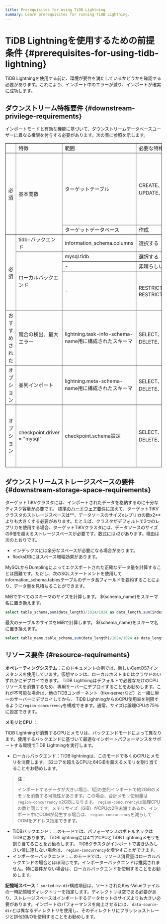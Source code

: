 ```yaml
---
title: Prerequisites for using TiDB Lightning
summary: Learn prerequisites for running TiDB Lightning.
---
```


# TiDB Lightningを使用するための前提条件 {#prerequisites-for-using-tidb-lightning}

TiDB Lightningを使用する前に、環境が要件を満たしているかどうかを確認する必要があります。これにより、インポート中のエラーが減り、インポートが確実に成功します。

## ダウンストリーム特権要件 {#downstream-privilege-requirements}

インポートモードと有効な機能に基づいて、ダウンストリームデータベースユーザーに異なる権限を付与する必要があります。次の表に参照を示します。

<table border="1"><tr><td></td><td>特徴</td><td>範囲</td><td>必要な特権</td><td>備考</td></tr><tr><td rowspan="2">必須</td><td rowspan="2">基本関数</td><td>ターゲットテーブル</td><td>CREATE、SELECT、INSERT、UPDATE、DELETE、DROP、ALTER</td><td> DROPは、tidb-lightning-ctlがcheckpoint-destroy-allコマンドを実行する場合にのみ必要です。</td></tr><tr><td>ターゲットデータベース</td><td>作成</td><td></td></tr><tr><td rowspan="4">必須</td><td>tidb-バックエンド</td><td>information_schema.columns</td><td>選択する</td><td></td></tr><tr><td  rowspan="3">ローカルバックエンド</td><td>mysql.tidb</td><td>選択する</td><td></td></tr><tr><td>-</td><td>素晴らしい</td><td></td></tr><tr><td>-</td><td> RESTRICTED_VARIABLES_ADMIN、RESTRICTED_TABLES_ADMIN</td><td>ターゲットTiDBがSEMを有効にする場合に必要</td></tr><tr><td>おすすめされた</td><td>競合の検出、最大エラー</td><td>lightning.task-info-schema-name用に構成されたスキーマ</td><td>SELECT、INSERT、UPDATE、DELETE、CREATE、DROP</td><td>不要な場合は、値を「」に設定する必要があります</td></tr><tr><td>オプション</td><td>並列インポート</td><td>lightning.meta-schema-name用に構成されたスキーマ</td><td>SELECT、INSERT、UPDATE、DELETE、CREATE、DROP</td><td>不要な場合は、値を「」に設定する必要があります</td></tr><tr><td>オプション</td><td>checkpoint.driver = &quot;mysql&quot;</td><td> checkpoint.schema設定</td><td>SELECT、INSERT、UPDATE、DELETE、CREATE、DROP</td><td>チェックポイント情報がファイルではなくデータベースに保存されている場合に必要</td></tr></table>

## ダウンストリームストレージスペースの要件 {#downstream-storage-space-requirements}

ターゲットTiKVクラスタには、インポートされたデータを格納するのに十分なディスク容量が必要です。 [標準のハードウェア要件](/hardware-and-software-requirements.md)に加えて、ターゲットTiKVクラスタのストレージスペースは**、データソースのサイズxレプリカの数x2**よりも大きくする必要があります。たとえば、クラスタがデフォルトで3つのレプリカを使用する場合、ターゲットTiKVクラスタには、データソースのサイズの6倍を超えるストレージスペースが必要です。数式にはx2があります。理由は次のとおりです。

-   インデックスには余分なスペースが必要になる場合があります。
-   RocksDBにはスペース増幅効果があります。

MySQLからDumplingによってエクスポートされた正確なデータ量を計算することは困難です。ただし、次のSQLステートメントを使用してinformation_schema.tablesテーブルのデータ長フィールドを要約することにより、データ量を見積もることができます。

MiBですべてのスキーマのサイズを計算します。 ${schema_name}をスキーマ名に置き換えます。

```sql
select table_schema,sum(data_length)/1024/1024 as data_length,sum(index_length)/1024/1024 as index_length,sum(data_length+index_length)/1024/1024 as sum from information_schema.tables where table_schema = "${schema_name}" group by table_schema;
```

最大のテーブルのサイズをMiBで計算します。 ${schema_name}をスキーマ名に置き換えます。


```sql
select table_name,table_schema,sum(data_length)/1024/1024 as data_length,sum(index_length)/1024/1024 as index_length,sum(data_length+index_length)/1024/1024 as sum from information_schema.tables where table_schema = "${schema_name}" group by table_name,table_schema order by sum  desc limit 5;
```

## リソース要件 {#resource-requirements}

**オペレーティングシステム**：このドキュメントの例では、新しいCentOS7インスタンスを使用しています。仮想マシンは、ローカルホストまたはクラウドのいずれかにデプロイできます。 TiDB Lightningはデフォルトで必要なだけのCPUリソースを消費するため、専用サーバーにデプロイすることをお勧めします。これが不可能な場合は、他のTiDBコンポーネント（tikv-serverなど）と一緒に単一のサーバーにデプロイしてから、 TiDB LightningからのCPU使用率を制限するように`region-concurrency`を構成できます。通常、サイズは論理CPUの75％に設定できます。

**メモリとCPU** ：

TiDB Lightningが消費するCPUとメモリは、バックエンドモードによって異なります。使用するバックエンドに基づいて最適なインポートパフォーマンスをサポートする環境でTiDB Lightningを実行します。

-   ローカルバックエンド：TiDB lightningは、このモードで多くのCPUとメモリを消費します。 32コアを超えるCPUと64GiBを超えるメモリを割り当てることをお勧めします。

> **注**：
>
> インポートするデータが大きい場合、1回の並列インポートで約2GiBのメモリを消費する可能性があります。この場合、合計メモリ使用量は`region-concurrency` x2GiBになります。 `region-concurrency`は論理CPUの数と同じです。メモリサイズ（GiB）がCPUの2倍未満であるか、インポート中にOOMが発生する場合は、 `region-concurrency`を減らしてOOMをアドレス指定できます。

-   TiDBバックエンド：このモードでは、パフォーマンスのボトルネックはTiDBにあります。 TiDBLightningには4コアCPUとTiDB Lightningメモリを割り当てることをお勧めします。 TiDBクラスタがインポートで書き込みしきい値に達しない場合は、 `region-concurrency`を増やすことができます。
-   インポーターバックエンド：このモードでは、リソース消費量はローカルバックエンドの場合とほぼ同じです。インポーターバックエンドは推奨されません。特に要件がない場合は、ローカルバックエンドを使用することをお勧めします。

**記憶域スペース**： `sorted-kv-dir`構成項目は、ソートされたKey-Valueファイルの一時記憶域ディレクトリーを指定します。ディレクトリは空である必要があり、ストレージスペースはインポートするデータセットのサイズよりも大きい必要があります。インポートのパフォーマンスを向上させるには、 `data-source-dir`とは異なるディレクトリを使用し、そのディレクトリにフラッシュストレージと排他的I/Oを使用することをお勧めします。

